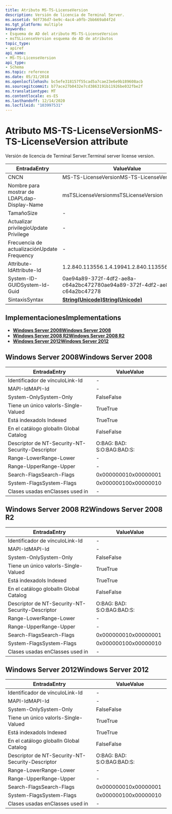 ```yaml
---
title: Atributo MS-TS-LicenseVersion
description: Versión de licencia de Terminal Server.
ms.assetid: 9df736d7-be9c-4ac4-a9fb-2bb669a84f2d
ms.tgt_platform: multiple
keywords:
- Esquema de AD del atributo MS-TS-LicenseVersion
- msTSLicenseVersion esquema de AD de atributos
topic_type:
- apiref
api_name:
- MS-TS-LicenseVersion
api_type:
- Schema
ms.topic: reference
ms.date: 05/31/2018
ms.openlocfilehash: bc5efe318157f55cad5a7cae23e6e9b189608acb
ms.sourcegitcommit: b77ace27b0432e7cd3863191b11926be032fbe2f
ms.translationtype: MT
ms.contentlocale: es-ES
ms.lasthandoff: 12/14/2020
ms.locfileid: "103997531"
---
```

# <a name="ms-ts-licenseversion-attribute"></a><span data-ttu-id="ddc3b-105">Atributo MS-TS-LicenseVersion</span><span class="sxs-lookup"><span data-stu-id="ddc3b-105">MS-TS-LicenseVersion attribute</span></span>

<span data-ttu-id="ddc3b-106">Versión de licencia de Terminal Server.</span><span class="sxs-lookup"><span data-stu-id="ddc3b-106">Terminal server license version.</span></span>



| <span data-ttu-id="ddc3b-107">Entrada</span><span class="sxs-lookup"><span data-stu-id="ddc3b-107">Entry</span></span> | <span data-ttu-id="ddc3b-108">Value</span><span class="sxs-lookup"><span data-stu-id="ddc3b-108">Value</span></span> |
|-------------------|---------------------------------------------|
| <span data-ttu-id="ddc3b-109">CN</span><span class="sxs-lookup"><span data-stu-id="ddc3b-109">CN</span></span>                | <span data-ttu-id="ddc3b-110">MS-TS-LicenseVersion</span><span class="sxs-lookup"><span data-stu-id="ddc3b-110">MS-TS-LicenseVersion</span></span>                        |
| <span data-ttu-id="ddc3b-111">Nombre para mostrar de LDAP</span><span class="sxs-lookup"><span data-stu-id="ddc3b-111">Ldap-Display-Name</span></span> | <span data-ttu-id="ddc3b-112">msTSLicenseVersion</span><span class="sxs-lookup"><span data-stu-id="ddc3b-112">msTSLicenseVersion</span></span>                          |
| <span data-ttu-id="ddc3b-113">Tamaño</span><span class="sxs-lookup"><span data-stu-id="ddc3b-113">Size</span></span>              | \-                                          |
| <span data-ttu-id="ddc3b-114">Actualizar privilegio</span><span class="sxs-lookup"><span data-stu-id="ddc3b-114">Update Privilege</span></span>  | \-                                          |
| <span data-ttu-id="ddc3b-115">Frecuencia de actualización</span><span class="sxs-lookup"><span data-stu-id="ddc3b-115">Update Frequency</span></span>  | \-                                          |
| <span data-ttu-id="ddc3b-116">Attribute-Id</span><span class="sxs-lookup"><span data-stu-id="ddc3b-116">Attribute-Id</span></span>      | <span data-ttu-id="ddc3b-117">1.2.840.113556.1.4.1994</span><span class="sxs-lookup"><span data-stu-id="ddc3b-117">1.2.840.113556.1.4.1994</span></span>                     |
| <span data-ttu-id="ddc3b-118">System-ID-GUID</span><span class="sxs-lookup"><span data-stu-id="ddc3b-118">System-Id-Guid</span></span>    | <span data-ttu-id="ddc3b-119">0ae94a89-372f-4df2-ae8a-c64a2bc47278</span><span class="sxs-lookup"><span data-stu-id="ddc3b-119">0ae94a89-372f-4df2-ae8a-c64a2bc47278</span></span>        |
| <span data-ttu-id="ddc3b-120">Sintaxis</span><span class="sxs-lookup"><span data-stu-id="ddc3b-120">Syntax</span></span>            | [<span data-ttu-id="ddc3b-121">**String(Unicode)**</span><span class="sxs-lookup"><span data-stu-id="ddc3b-121">**String(Unicode)**</span></span>](s-string-unicode.md) |



## <a name="implementations"></a><span data-ttu-id="ddc3b-122">Implementaciones</span><span class="sxs-lookup"><span data-stu-id="ddc3b-122">Implementations</span></span>

-   [<span data-ttu-id="ddc3b-123">**Windows Server 2008**</span><span class="sxs-lookup"><span data-stu-id="ddc3b-123">**Windows Server 2008**</span></span>](#windows-server-2008)
-   [<span data-ttu-id="ddc3b-124">**Windows Server 2008 R2**</span><span class="sxs-lookup"><span data-stu-id="ddc3b-124">**Windows Server 2008 R2**</span></span>](#windows-server-2008-r2)
-   [<span data-ttu-id="ddc3b-125">**Windows Server 2012**</span><span class="sxs-lookup"><span data-stu-id="ddc3b-125">**Windows Server 2012**</span></span>](#windows-server-2012)

## <a name="windows-server-2008"></a><span data-ttu-id="ddc3b-126">Windows Server 2008</span><span class="sxs-lookup"><span data-stu-id="ddc3b-126">Windows Server 2008</span></span>



| <span data-ttu-id="ddc3b-127">Entrada</span><span class="sxs-lookup"><span data-stu-id="ddc3b-127">Entry</span></span> | <span data-ttu-id="ddc3b-128">Value</span><span class="sxs-lookup"><span data-stu-id="ddc3b-128">Value</span></span> |
|------------------------|--------------|
| <span data-ttu-id="ddc3b-129">Identificador de vínculo</span><span class="sxs-lookup"><span data-stu-id="ddc3b-129">Link-Id</span></span>                | \-           |
| <span data-ttu-id="ddc3b-130">MAPI-Id</span><span class="sxs-lookup"><span data-stu-id="ddc3b-130">MAPI-Id</span></span>                | \-           |
| <span data-ttu-id="ddc3b-131">System-Only</span><span class="sxs-lookup"><span data-stu-id="ddc3b-131">System-Only</span></span>            | <span data-ttu-id="ddc3b-132">False</span><span class="sxs-lookup"><span data-stu-id="ddc3b-132">False</span></span>        |
| <span data-ttu-id="ddc3b-133">Tiene un único valor</span><span class="sxs-lookup"><span data-stu-id="ddc3b-133">Is-Single-Valued</span></span>       | <span data-ttu-id="ddc3b-134">True</span><span class="sxs-lookup"><span data-stu-id="ddc3b-134">True</span></span>         |
| <span data-ttu-id="ddc3b-135">Está indexado</span><span class="sxs-lookup"><span data-stu-id="ddc3b-135">Is Indexed</span></span>             | <span data-ttu-id="ddc3b-136">True</span><span class="sxs-lookup"><span data-stu-id="ddc3b-136">True</span></span>         |
| <span data-ttu-id="ddc3b-137">En el catálogo global</span><span class="sxs-lookup"><span data-stu-id="ddc3b-137">In Global Catalog</span></span>      | <span data-ttu-id="ddc3b-138">False</span><span class="sxs-lookup"><span data-stu-id="ddc3b-138">False</span></span>        |
| <span data-ttu-id="ddc3b-139">Descriptor de NT-Security-</span><span class="sxs-lookup"><span data-stu-id="ddc3b-139">NT-Security-Descriptor</span></span> | <span data-ttu-id="ddc3b-140">O:BAG: BAD: S:</span><span class="sxs-lookup"><span data-stu-id="ddc3b-140">O:BAG:BAD:S:</span></span> |
| <span data-ttu-id="ddc3b-141">Range-Lower</span><span class="sxs-lookup"><span data-stu-id="ddc3b-141">Range-Lower</span></span>            | \-           |
| <span data-ttu-id="ddc3b-142">Range-Upper</span><span class="sxs-lookup"><span data-stu-id="ddc3b-142">Range-Upper</span></span>            | \-           |
| <span data-ttu-id="ddc3b-143">Search-Flags</span><span class="sxs-lookup"><span data-stu-id="ddc3b-143">Search-Flags</span></span>           | <span data-ttu-id="ddc3b-144">0x00000001</span><span class="sxs-lookup"><span data-stu-id="ddc3b-144">0x00000001</span></span>   |
| <span data-ttu-id="ddc3b-145">System-Flags</span><span class="sxs-lookup"><span data-stu-id="ddc3b-145">System-Flags</span></span>           | <span data-ttu-id="ddc3b-146">0x00000010</span><span class="sxs-lookup"><span data-stu-id="ddc3b-146">0x00000010</span></span>   |
| <span data-ttu-id="ddc3b-147">Clases usadas en</span><span class="sxs-lookup"><span data-stu-id="ddc3b-147">Classes used in</span></span>        | \-           |



## <a name="windows-server-2008-r2"></a><span data-ttu-id="ddc3b-148">Windows Server 2008 R2</span><span class="sxs-lookup"><span data-stu-id="ddc3b-148">Windows Server 2008 R2</span></span>



| <span data-ttu-id="ddc3b-149">Entrada</span><span class="sxs-lookup"><span data-stu-id="ddc3b-149">Entry</span></span> | <span data-ttu-id="ddc3b-150">Value</span><span class="sxs-lookup"><span data-stu-id="ddc3b-150">Value</span></span> |
|------------------------|--------------|
| <span data-ttu-id="ddc3b-151">Identificador de vínculo</span><span class="sxs-lookup"><span data-stu-id="ddc3b-151">Link-Id</span></span>                | \-           |
| <span data-ttu-id="ddc3b-152">MAPI-Id</span><span class="sxs-lookup"><span data-stu-id="ddc3b-152">MAPI-Id</span></span>                | \-           |
| <span data-ttu-id="ddc3b-153">System-Only</span><span class="sxs-lookup"><span data-stu-id="ddc3b-153">System-Only</span></span>            | <span data-ttu-id="ddc3b-154">False</span><span class="sxs-lookup"><span data-stu-id="ddc3b-154">False</span></span>        |
| <span data-ttu-id="ddc3b-155">Tiene un único valor</span><span class="sxs-lookup"><span data-stu-id="ddc3b-155">Is-Single-Valued</span></span>       | <span data-ttu-id="ddc3b-156">True</span><span class="sxs-lookup"><span data-stu-id="ddc3b-156">True</span></span>         |
| <span data-ttu-id="ddc3b-157">Está indexado</span><span class="sxs-lookup"><span data-stu-id="ddc3b-157">Is Indexed</span></span>             | <span data-ttu-id="ddc3b-158">True</span><span class="sxs-lookup"><span data-stu-id="ddc3b-158">True</span></span>         |
| <span data-ttu-id="ddc3b-159">En el catálogo global</span><span class="sxs-lookup"><span data-stu-id="ddc3b-159">In Global Catalog</span></span>      | <span data-ttu-id="ddc3b-160">False</span><span class="sxs-lookup"><span data-stu-id="ddc3b-160">False</span></span>        |
| <span data-ttu-id="ddc3b-161">Descriptor de NT-Security-</span><span class="sxs-lookup"><span data-stu-id="ddc3b-161">NT-Security-Descriptor</span></span> | <span data-ttu-id="ddc3b-162">O:BAG: BAD: S:</span><span class="sxs-lookup"><span data-stu-id="ddc3b-162">O:BAG:BAD:S:</span></span> |
| <span data-ttu-id="ddc3b-163">Range-Lower</span><span class="sxs-lookup"><span data-stu-id="ddc3b-163">Range-Lower</span></span>            | \-           |
| <span data-ttu-id="ddc3b-164">Range-Upper</span><span class="sxs-lookup"><span data-stu-id="ddc3b-164">Range-Upper</span></span>            | \-           |
| <span data-ttu-id="ddc3b-165">Search-Flags</span><span class="sxs-lookup"><span data-stu-id="ddc3b-165">Search-Flags</span></span>           | <span data-ttu-id="ddc3b-166">0x00000001</span><span class="sxs-lookup"><span data-stu-id="ddc3b-166">0x00000001</span></span>   |
| <span data-ttu-id="ddc3b-167">System-Flags</span><span class="sxs-lookup"><span data-stu-id="ddc3b-167">System-Flags</span></span>           | <span data-ttu-id="ddc3b-168">0x00000010</span><span class="sxs-lookup"><span data-stu-id="ddc3b-168">0x00000010</span></span>   |
| <span data-ttu-id="ddc3b-169">Clases usadas en</span><span class="sxs-lookup"><span data-stu-id="ddc3b-169">Classes used in</span></span>        | \-           |



## <a name="windows-server-2012"></a><span data-ttu-id="ddc3b-170">Windows Server 2012</span><span class="sxs-lookup"><span data-stu-id="ddc3b-170">Windows Server 2012</span></span>



| <span data-ttu-id="ddc3b-171">Entrada</span><span class="sxs-lookup"><span data-stu-id="ddc3b-171">Entry</span></span> | <span data-ttu-id="ddc3b-172">Value</span><span class="sxs-lookup"><span data-stu-id="ddc3b-172">Value</span></span> |
|------------------------|--------------|
| <span data-ttu-id="ddc3b-173">Identificador de vínculo</span><span class="sxs-lookup"><span data-stu-id="ddc3b-173">Link-Id</span></span>                | \-           |
| <span data-ttu-id="ddc3b-174">MAPI-Id</span><span class="sxs-lookup"><span data-stu-id="ddc3b-174">MAPI-Id</span></span>                | \-           |
| <span data-ttu-id="ddc3b-175">System-Only</span><span class="sxs-lookup"><span data-stu-id="ddc3b-175">System-Only</span></span>            | <span data-ttu-id="ddc3b-176">False</span><span class="sxs-lookup"><span data-stu-id="ddc3b-176">False</span></span>        |
| <span data-ttu-id="ddc3b-177">Tiene un único valor</span><span class="sxs-lookup"><span data-stu-id="ddc3b-177">Is-Single-Valued</span></span>       | <span data-ttu-id="ddc3b-178">True</span><span class="sxs-lookup"><span data-stu-id="ddc3b-178">True</span></span>         |
| <span data-ttu-id="ddc3b-179">Está indexado</span><span class="sxs-lookup"><span data-stu-id="ddc3b-179">Is Indexed</span></span>             | <span data-ttu-id="ddc3b-180">True</span><span class="sxs-lookup"><span data-stu-id="ddc3b-180">True</span></span>         |
| <span data-ttu-id="ddc3b-181">En el catálogo global</span><span class="sxs-lookup"><span data-stu-id="ddc3b-181">In Global Catalog</span></span>      | <span data-ttu-id="ddc3b-182">False</span><span class="sxs-lookup"><span data-stu-id="ddc3b-182">False</span></span>        |
| <span data-ttu-id="ddc3b-183">Descriptor de NT-Security-</span><span class="sxs-lookup"><span data-stu-id="ddc3b-183">NT-Security-Descriptor</span></span> | <span data-ttu-id="ddc3b-184">O:BAG: BAD: S:</span><span class="sxs-lookup"><span data-stu-id="ddc3b-184">O:BAG:BAD:S:</span></span> |
| <span data-ttu-id="ddc3b-185">Range-Lower</span><span class="sxs-lookup"><span data-stu-id="ddc3b-185">Range-Lower</span></span>            | \-           |
| <span data-ttu-id="ddc3b-186">Range-Upper</span><span class="sxs-lookup"><span data-stu-id="ddc3b-186">Range-Upper</span></span>            | \-           |
| <span data-ttu-id="ddc3b-187">Search-Flags</span><span class="sxs-lookup"><span data-stu-id="ddc3b-187">Search-Flags</span></span>           | <span data-ttu-id="ddc3b-188">0x00000001</span><span class="sxs-lookup"><span data-stu-id="ddc3b-188">0x00000001</span></span>   |
| <span data-ttu-id="ddc3b-189">System-Flags</span><span class="sxs-lookup"><span data-stu-id="ddc3b-189">System-Flags</span></span>           | <span data-ttu-id="ddc3b-190">0x00000010</span><span class="sxs-lookup"><span data-stu-id="ddc3b-190">0x00000010</span></span>   |
| <span data-ttu-id="ddc3b-191">Clases usadas en</span><span class="sxs-lookup"><span data-stu-id="ddc3b-191">Classes used in</span></span>        | \-           |



 

 




